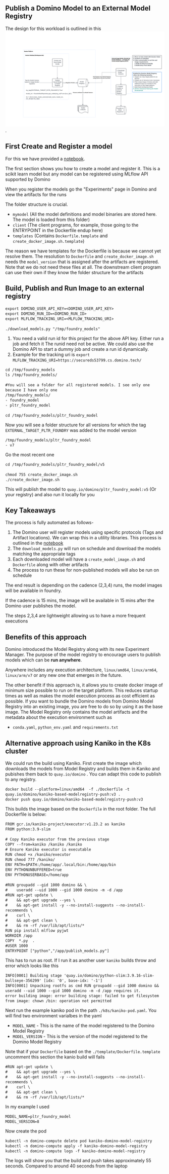 ## Publish a Domino Model to an External Model Registry

The design for this workload is outlined in this ![Architecture Overview](assets/publish-to-external-model-regisry.png).
## First Create and Register a model

For this we have provided a [notebook](./register_models.ipynb). 

The first section shows you how to create a model and register it. This is a scikit learn model
but any model can be registered using MLflow API supported by Domino

When you register the models go the "Experiments" page in Domino and view the artifacts for the runs

The folder structure is crucial.
- `mymodel` (All the model definitions and model binaries are stored here. The model is loaded from this folder)
- `client` (The client programs, for example, those going to the ENTRYPOINT in the Dockerfile endup here)
- `templates` (Contains `Dockerfile.template` and `create_docker_image.sh.template`)

The reason we have templates for the Dockerfile is because we cannot yet resolve them.
The resolution to `Dockerfile` and `create_docker_image.sh` needs the `model_version` that is assigned
after the artifacts are registered. Note that we do not need these files at all. The downstream client
program can use their own if they know the folder structure for the artifacts

## Build, Publish and Run Image to an external registry

```
export DOMINO_USER_API_KEY=<DOMINO_USER_API_KEY>
export DOMINO_RUN_ID=<DOMINO_RUN_ID>
export MLFLOW_TRACKING_URI=<MLFLOW_TRACKING_URI>

./download_models.py "/tmp/foundry_models"
```
1. You need a valid run id for this project for the above API key. Either run a job and fetch it
The runid need not be active. We could also use the Domino API to start a dummy job and create
a run id dynamically.
2. Example for the tracking uri is `export MLFLOW_TRACKING_URI=https://secureds53799.cs.domino.tech/`

```shell
cd /tmp/foundry_models
ls /tmp/foundry_models/

#You will see a folder for all registered models. I see only one because I have only one
/tmp/foundry_models/
- foundry_model
- pltr_foundry_model

cd /tmp/foundry_models/pltr_foundry_model

```
Now you will see a folder structure for all versions for which the tag `EXTERNAL_TARGET_PLTR_FOUNDRY` was added to the 
model version
```shell
/tmp/foundry_models/pltr_foundry_model
- v7
```


Go the most recent one

```shell
cd /tmp/foundry_models/pltr_foundry_model/v5

chmod 755 create_docker_image.sh
./create_docker_image.sh
```

This will publish the model to  `quay.io/domino/pltr_foundry_model:v5` (Or your registry) and also run it locally for you

## Key Takeaways

The process is fully automated as follows-

1. The Domino user will register models using specific protocols (Tags and Artifact locations). We can wrap this in a 
utility libraries. This process is outlined in the [notebook](./register_models.ipynb)
2. The `download_models.py` will run on schedule and download the models matching the appropriate tags
3. Each downloaded model will have a `create_model_image.sh` and `Dockerfile` along with other artifacts
4. The process to run these for non-published models will also be run on schedule

The end result is depending on the cadence (2,3,4) runs, the model images will be available in foundry.

If the cadence is 15 mins, the image will be available in 15 mins after the Domino user publishes the model.

The steps 2,3,4 are lightweight allowing us to have a more frequent executions

## Benefits of this approach

Domino introduced the Model Registry along with its new Experiment Manager. The purpose of the model 
registry to encourage users to publish models which can be **run anywhere**. 

Anywhere includes any execution architecture, `linux/amd64`, `linux/arm64`, `linux/arm/v7` or any new
one that emerges in the future. 

The other benefit if this approach is, it allows you to create  docker image of minimum size possible
to run on the target platform. This reduces startup times as well as makes the model execution
process as cost efficient as possible. If you want to bundle the Domino models from Domino Model
Registry into an existing image, you are free to do so by using it as the base image. The Model
Registry only contains the model artifacts and the metadata about the execution environment such as
- `conda.yaml`, `python_env.yaml` and `requirements.txt`


## Alternative approach using Kaniko in the K8s cluster


We could run the build using Kaniko. First create the image which downloads the models from Model Registry
and builds them in Kaniko and pubishes them back to `quay.io/domino` . You can adapt this code to publish to any
registry.

```shell
docker build --platform=linux/amd64  -f ./Dockerfile -t  quay.io/domino/kaniko-based-modelregistry-push:v3 .
docker push quay.io/domino/kaniko-based-modelregistry-push:v3    
```

This builds the image based on the `Dockerfile` in the root folder. The full Dockerfile is below:

```shell
FROM gcr.io/kaniko-project/executor:v1.23.2 as kaniko
FROM python:3.9-slim

# Copy Kaniko executor from the previous stage
COPY --from=kaniko /kaniko /kaniko
# Ensure Kaniko executor is executable
RUN chmod +x /kaniko/executor
RUN chmod 777 /kaniko/
ENV PATH=$PATH:/home/app/.local/bin:/home/app/bin
ENV PYTHONUNBUFFERED=true
ENV PYTHONUSERBASE=/home/app

#RUN groupadd --gid 1000 domino && \
#    useradd --uid 1000 --gid 1000 domino -m -d /app
#RUN apt-get update \
#    && apt-get upgrade --yes \
#    && apt-get install -y --no-install-suggests --no-install-recommends \
#    curl \
#    && apt-get clean \
#    && rm -rf /var/lib/apt/lists/*
RUN pip install mlflow pyjwt
WORKDIR /app
COPY  *.py  .
#USER 1000
ENTRYPOINT ["python","/app/publish_models.py"]
```

This has to run as root. If I run it as another user `kaniko` builds throw and error which looks like this
```shell
INFO[0001] Building stage 'quay.io/domino/python-slim:3.9.16-slim-bullseye-356299' [idx: '0', base-idx: '-1']
INFO[0001] Unpacking rootfs as cmd RUN groupadd --gid 1000 domino &&     useradd --uid 1000 --gid 1000 domino -m -d /app requires it.
error building image: error building stage: failed to get filesystem from image: chown /bin: operation not permitted
```

Next run the example kaniko pod in the path `./k8s/kaniko-pod.yaml`. You will find two environment varialbes in the yaml
- `MODEL_NAME` - This is the name of the model registered to the Domino Model Registry
- `MODEL_VERSION` - This is the version of the model registered to the Domino Model Registry

Note that if your `Dockerfile` based on the `./template/Dockerfile.template` uncomment this section the kanio build will fails
```shell
#RUN apt-get update \
#    && apt-get upgrade --yes \
#    && apt-get install -y --no-install-suggests --no-install-recommends \
#    curl \
#    && apt-get clean \
#    && rm -rf /var/lib/apt/lists/*
```

In my example I used

```shell
MODEL_NAME=pltr_foundry_model
MODEL_VERSION=8
```

Now create the pod

```shell
kubectl -n domino-compute delete pod kaniko-domino-model-registry
kubectl -n domino-compute apply -f kaniko-domino-model-registry
kubectl -n domino-compute logs -f kaniko-domino-model-registry
```

The logs will show you that the build and push takes approximately 55 seconds. Compared to around 40 seconds from
the laptop